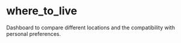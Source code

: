 # where_to_live
Dashboard to compare different locations and the compatibility with personal preferences.

